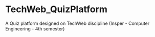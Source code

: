 # TechWeb_QuizPlatform
A Quiz platform designed on TechWeb discipline (Insper - Computer Engineering - 4th semester)
